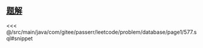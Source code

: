<!-- @include: @/src/main/java/com/gitee/passerr/leetcode/problem/database/page1/577.md -->
## [题解](https://github.com/PasseRR/JavaLeetCode/blob/master/src/main/java/com/gitee/passerr/leetcode/problem/database/page1/577.sql)
<<< @/src/main/java/com/gitee/passerr/leetcode/problem/database/page1/577.sql#snippet
